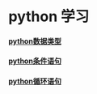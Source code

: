 # python 学习


#### [python数据类型](datetype/Readme.md)

#### [python条件语句](ondition/Readme.md)

#### [python循环语句](loop/Readme.md)



